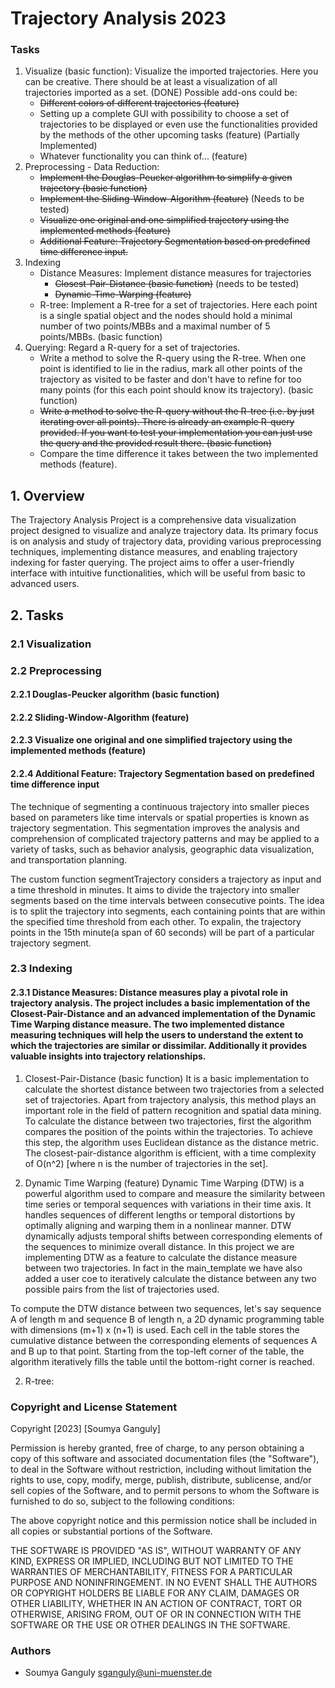 # Trajectory Analysis 2023

### Tasks

1. Visualize (basic function): Visualize the imported trajectories. Here you can be creative. There should be at least a visualization of all trajectories imported as a set. (DONE)
   Possible add-ons could be:
   - ~~Different colors of different trajectories (feature)~~
   - Setting up a complete GUI with possibility to choose a set of trajectories to be displayed or even use the functionalities provided by the methods of the other upcoming tasks (feature) (Partially Implemented)
   - Whatever functionality you can think of... (feature)
2. Preprocessing - Data Reduction:
   - ~~Implement the Douglas-Peucker algorithm to simplify a given trajectory (basic function)~~
   - ~~Implement the Sliding-Window-Algorithm (feature)~~ (Needs to be tested)
   - ~~Visualize one original and one simplified trajectory using the implemented methods (feature)~~
   - ~~Additional Feature: Trajectory Segmentation based on predefined time difference input.~~
3. Indexing
   - Distance Measures: Implement distance measures for trajectories
     - ~~Closest-Pair-Distance (basic function)~~ (needs to be tested)
     - ~~Dynamic-Time-Warping (feature)~~
   - R-tree: Implement a R-tree for a set of trajectories. Here each point is a single spatial object and the nodes should hold a minimal number of two points/MBBs and a maximal number of 5 points/MBBs. (basic function)
4. Querying: Regard a R-query for a set of trajectories.
   - Write a method to solve the R-query using the R-tree. When one point is identified to lie in the radius, mark all other points of the trajectory as visited to be faster and don't have to refine for too many points (for this each point should know its trajectory). (basic function)
   - ~~Write a method to solve the R-query without the R-tree (i.e. by just iterating over all points). There is already an example R-query provided. If you want to test your implementation you can just use the query and the provided result there. (basic function)~~
   - Compare the time difference it takes between the two implemented methods (feature).

## 1. Overview

The Trajectory Analysis Project is a comprehensive data visualization project designed to visualize and analyze trajectory data. Its primary focus is on analysis and study of trajectory data, providing various preprocessing techniques, implementing distance measures, and enabling trajectory indexing for faster querying. The project aims to offer a user-friendly interface with intuitive functionalities, which will be useful from basic to advanced users.

## 2. Tasks

### 2.1 Visualization

### 2.2 Preprocessing

#### 2.2.1 Douglas-Peucker algorithm (basic function)

#### 2.2.2 Sliding-Window-Algorithm (feature)

#### 2.2.3 Visualize one original and one simplified trajectory using the implemented methods (feature)

#### 2.2.4 Additional Feature: Trajectory Segmentation based on predefined time difference input

The technique of segmenting a continuous trajectory into smaller pieces based on parameters like time intervals or spatial properties is known as trajectory segmentation. This segmentation improves the analysis and comprehension of complicated trajectory patterns and may be applied to a variety of tasks, such as behavior analysis, geographic data visualization, and transportation planning.

The custom function segmentTrajectory considers a trajectory as input and a time threshold in minutes. It aims to divide the trajectory into smaller segments based on the time intervals between consecutive points. The idea is to split the trajectory into segments, each containing points that are within the specified time threshold from each other. To expalin, the trajectory points in the 15th minute(a span of 60 seconds) will be part of a particular trajectory segment.

### 2.3 Indexing

#### 2.3.1 Distance Measures: Distance measures play a pivotal role in trajectory analysis. The project includes a basic implementation of the Closest-Pair-Distance and an advanced implementation of the Dynamic Time Warping distance measure. The two implemented distance measuring techniques will help the users to understand the extent to which the trajectories are similar or dissimilar. Additionally it provides valuable insights into trajectory relationships.

1.  Closest-Pair-Distance (basic function) It is a basic implementation to calculate the shortest distance between two trajectories from a selected set of trajectories. Apart from trajectory analysis, this method plays an important role in the field of pattern recognition and spatial data mining. To calculate the distance between two trajectories, first the algorithm compares the position of the points within the trajectories. To achieve this step, the algorithm uses Euclidean distance as the distance metric. The closest-pair-distance algorithm is efficient, with a time complexity of O(n^2) [where n is the number of trajectories in the set].

2.  Dynamic Time Warping (feature) Dynamic Time Warping (DTW) is a powerful algorithm used to compare and measure the similarity between time series or temporal sequences with variations in their time axis. It handles sequences of different lengths or temporal distortions by optimally aligning and warping them in a nonlinear manner. DTW dynamically adjusts temporal shifts between corresponding elements of the sequences to minimize overall distance. In this project we are implementing DTW as a feature to calculate the distance measure between two trajectories. In fact in the main_template we have also added a user coe to iteratively calculate the distance between any two possible pairs from the list of trajectories used.

To compute the DTW distance between two sequences, let's say sequence A of length m and sequence B of length n, a 2D dynamic programming table with dimensions (m+1) x (n+1) is used. Each cell in the table stores the cumulative distance between the corresponding elements of sequences A and B up to that point. Starting from the top-left corner of the table, the algorithm iteratively fills the table until the bottom-right corner is reached.

2.  R-tree:

### Copyright and License Statement

Copyright [2023] [Soumya Ganguly]

Permission is hereby granted, free of charge, to any person obtaining a copy
of this software and associated documentation files (the "Software"), to deal
in the Software without restriction, including without limitation the rights
to use, copy, modify, merge, publish, distribute, sublicense, and/or sell
copies of the Software, and to permit persons to whom the Software is
furnished to do so, subject to the following conditions:

The above copyright notice and this permission notice shall be included in all
copies or substantial portions of the Software.

THE SOFTWARE IS PROVIDED "AS IS", WITHOUT WARRANTY OF ANY KIND, EXPRESS OR
IMPLIED, INCLUDING BUT NOT LIMITED TO THE WARRANTIES OF MERCHANTABILITY,
FITNESS FOR A PARTICULAR PURPOSE AND NONINFRINGEMENT. IN NO EVENT SHALL THE
AUTHORS OR COPYRIGHT HOLDERS BE LIABLE FOR ANY CLAIM, DAMAGES OR OTHER
LIABILITY, WHETHER IN AN ACTION OF CONTRACT, TORT OR OTHERWISE, ARISING FROM,
OUT OF OR IN CONNECTION WITH THE SOFTWARE OR THE USE OR OTHER DEALINGS IN THE
SOFTWARE.

### Authors

- Soumya Ganguly <sganguly@uni-muenster.de>
